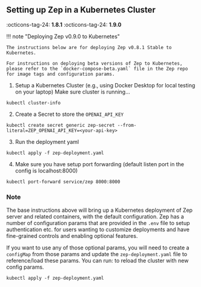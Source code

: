 ## Setting up Zep in a Kubernetes Cluster
:octicons-tag-24: **1.8.1** :octicons-tag-24: **1.9.0**

!!! note "Deploying Zep v0.9.0 to Kubernetes"

    The instructions below are for deploying Zep v0.8.1 Stable to Kubernetes. 

    For instructions on deploying beta versions of Zep to Kubernetes, please refer to the `docker-compose-beta.yaml` file in the Zep repo for image tags and configuration params.

1. Setup a Kubernetes Cluster (e.g., using Docker Desktop for local testing on your laptop)
Make sure cluster is running...
```shell
kubectl cluster-info
```

2. Create a Secret to store the `OPENAI_API_KEY`
```shell
kubectl create secret generic zep-secret --from-literal=ZEP_OPENAI_API_KEY=<your-api-key>
```
3. Run the deployment yaml
```shell
kubectl apply -f zep-deployment.yaml
```

4. Make sure you have setup port forwarding (default listen port in the config is localhost:8000)
```shell
kubectl port-forward service/zep 8000:8000
```

### Note
The base instructions above will bring up a Kubernetes deployment of Zep server and related containers, 
with the default configuration. Zep has a number of configuration params that are provided in the 
`.env` file to setup authentication etc. for users wanting to customize deployments and have fine-grained controls 
and enabling optional features. 

If you want to use any of those optional params, you will need to create a `configMap` from those
params and update the `zep-deployment.yaml` file to reference/load these params. 
You can run: to reload the cluster with new config params. 
```shell
kubectl apply -f zep-deployment.yaml 
```